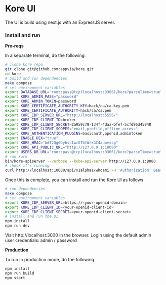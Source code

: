 # Kore UI

The UI is build using next.js with an ExpressJS server.

### Install and run

**Pre-reqs**

In a separate terminal, do the following:

```bash
# clone kore repo
git clone git@github.com:appvia/kore.git
cd kore
# build and run dependencies
make compose
# set environment variables
export DATABASE_URL="root:pass@tcp(localhost:3306)/kore?parseTime=true"
export KORE_ADMIN_PASS="password"
export KORE_ADMIN_TOKEN=password
export KORE_CERTIFICATE_AUTHORITY_KEY=hack/ca/ca-key.pem
export KORE_CERTIFICATE_AUTHORITY=hack/ca/ca.pem
export KORE_IDP_SERVER_URL="http://localhost:5556/"
export KORE_IDP_CLIENT_ID=broker
export KORE_IDP_CLIENT_SECRET=2a959c78-134f-4daa-bfef-5cfd96d45948
export KORE_IDP_CLIENT_SCOPES="email,profile,offline_access"
export KORE_AUTHENTICATION_PLUGINS=basicauth,openid,admintoken
export ENABLE_DEX="true"
export KORE_HMAC="bdT2Qg6DybsLIwc0TbYWrkGC4auovscg"
export KORE_API_PUBLIC_URL="http://127.0.0.1:10080"
export USERS_DB_URL="root:pass@tcp(localhost:3306)/kore?parseTime=true"
# run kore
bin/kore-apiserver --verbose --kube-api-server http://127.0.0.1:8080
# check it's running
curl http://localhost:10080/api/v1alpha1/whoami -H 'Authorization: Bearer password'
```

Once this is complete, you can install and run the Kore UI as follows

```bash
# run dependencies
make compose
# set environment variables
export KORE_IDP_SERVER_URL=https://<your-openid-domain>
export KORE_IDP_CLIENT_ID=<your-openid-client-id>
export KORE_IDP_CLIENT_SECRET=<your-openid-client-secret>
# install and run the UI
npm install
npm run dev
```

Visit http://localhost:3000 in the browser.
Login using the default admin user credentials: admin / password

**Production**

To run in production mode, do the following

```bash
npm install
npm run build
npm start
```
